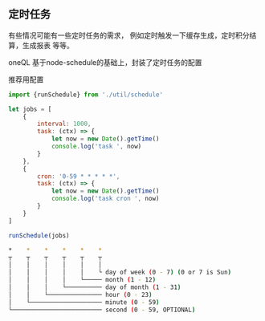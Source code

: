 定时任务
-----

<p>有些情况可能有一些定时任务的需求， 例如定时触发一下缓存生成，定时积分结算，生成报表 等等。</p>
<p>oneQL 基于node-schedule的基础上，封装了定时任务的配置</p>

<p>推荐用配置</p>

```js
import {runSchedule} from './util/schedule'

let jobs = [
    {
        interval: 1000,
        task: (ctx) => {
            let now = new Date().getTime()
            console.log('task ', now)
        }
    },
    {
        cron: '0-59 * * * * *',
        task: (ctx) => {
            let now = new Date().getTime()
            console.log('task cron ', now)
        }
    }
]

runSchedule(jobs)
```

```sh
*    *    *    *    *    *
┬    ┬    ┬    ┬    ┬    ┬
│    │    │    │    │    │
│    │    │    │    │    └ day of week (0 - 7) (0 or 7 is Sun)
│    │    │    │    └───── month (1 - 12)
│    │    │    └────────── day of month (1 - 31)
│    │    └─────────────── hour (0 - 23)
│    └──────────────────── minute (0 - 59)
└───────────────────────── second (0 - 59, OPTIONAL)
```